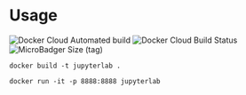 # Usage 
![Docker Cloud Automated build](https://img.shields.io/docker/cloud/automated/hkawashima/foundation.svg) ![Docker Cloud Build Status](https://img.shields.io/docker/cloud/build/hkawashima/foundation.svg) ![MicroBadger Size (tag)](https://img.shields.io/microbadger/image-size/hkawashima/foundation/cpu_with_lab.svg)

`docker build -t jupyterlab .`


`docker run -it -p 8888:8888 jupyterlab `
